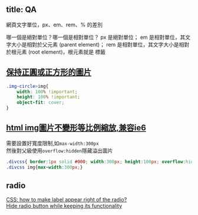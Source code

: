 title: QA
---

網頁文字單位，px、em、rem、% 的差別

哪一個是絕對單位？哪一個是相對單位？
px 是絕對單位；
em 是相對單位，其文字大小是相對於父元素 (parent element)；
rem 是相對單位，其文字大小是相對於根元素 (root element)，根元素就是 <html> 標籤

## [保持正圓或正方形的圖片](https://zoneless.blog/2017/06/17/css-responsive-circle-or-square-image/)  

```css
.img-circle>img{    
    width: 100% !important;		
    height: 100% !important;		
    object-fit: cover;	
}
```


## [html img圖片不變形等比例縮放,兼容ie6](https://blog.csdn.net/Lpandeng/article/details/72520631)

需要設置好寬度限制,如`max-width:300px`  
然後對父級使用`overflow:hidden`隱藏溢出圖片  

```css
.divcss{ border:1px solid #000; width:300px; height:100px; overflow:hidden} 
.divcss img{max-width:300px;}
```

## radio
[CSS: how to make label appear right of the radio?](https://stackoverflow.com/questions/10022363/css-how-to-make-label-appear-right-of-the-radio)  
[Hide radio button while keeping its functionality](https://stackoverflow.com/questions/29346385/hide-radio-button-while-keeping-its-functionality)  
